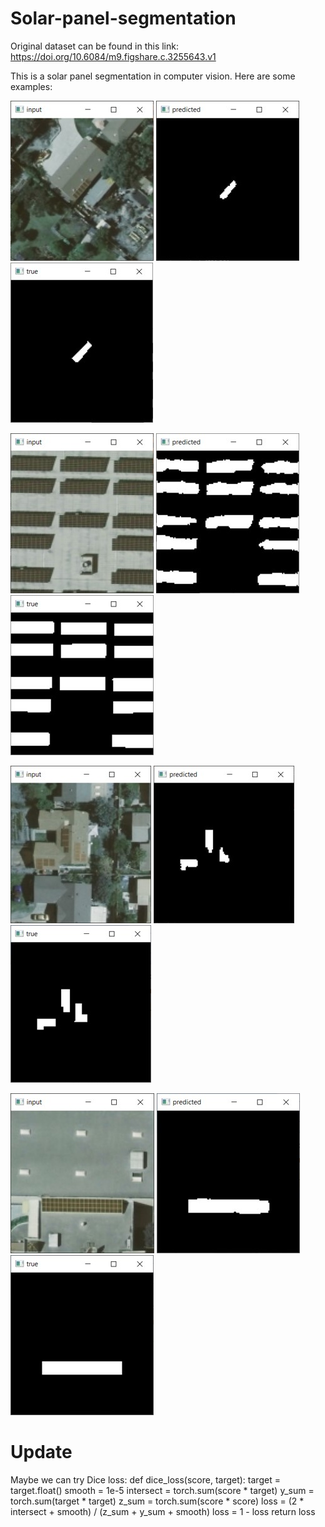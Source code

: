 # Solar-panel-segmentation
Original dataset can be found in this link: 
https://doi.org/10.6084/m9.figshare.c.3255643.v1

This is a solar panel segmentation in computer vision. Here are some examples:

![image](https://github.com/WeichengDai1/Solar-panel-segmentation/blob/main/IMG/input1.jpg)
![image](https://github.com/WeichengDai1/Solar-panel-segmentation/blob/main/IMG/predict1.jpg)
![image](https://github.com/WeichengDai1/Solar-panel-segmentation/blob/main/IMG/true1.jpg)

![image](https://github.com/WeichengDai1/Solar-panel-segmentation/blob/main/IMG/input2.jpg)
![image](https://github.com/WeichengDai1/Solar-panel-segmentation/blob/main/IMG/predict2.jpg)
![image](https://github.com/WeichengDai1/Solar-panel-segmentation/blob/main/IMG/true2.jpg)

![image](https://github.com/WeichengDai1/Solar-panel-segmentation/blob/main/IMG/input3.jpg)
![image](https://github.com/WeichengDai1/Solar-panel-segmentation/blob/main/IMG/predict3.jpg)
![image](https://github.com/WeichengDai1/Solar-panel-segmentation/blob/main/IMG/true3.jpg)

![image](https://github.com/WeichengDai1/Solar-panel-segmentation/blob/main/IMG/input4.jpg)
![image](https://github.com/WeichengDai1/Solar-panel-segmentation/blob/main/IMG/predict4.jpg)
![image](https://github.com/WeichengDai1/Solar-panel-segmentation/blob/main/IMG/true4.jpg)

# Update
Maybe we can try Dice loss:
def dice_loss(score, target):
    target = target.float()
    smooth = 1e-5
    intersect = torch.sum(score * target)
    y_sum = torch.sum(target * target)
    z_sum = torch.sum(score * score)
    loss = (2 * intersect + smooth) / (z_sum + y_sum + smooth)
    loss = 1 - loss
    return loss
